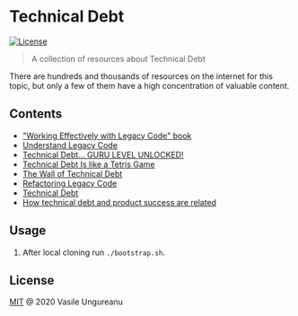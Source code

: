 # Technical Debt

<a href="https://github.com/VasileUngureanu/ways-of-working/blob/master/LICENSE"><img src="https://img.shields.io/badge/license-MIT-green.svg" alt="License"></a>

> A collection of resources about Technical Debt

There are hundreds and thousands of resources on the internet for this topic, but only a few of them have a high concentration of valuable content.

## Contents

* ["Working Effectively with Legacy Code" book](https://www.goodreads.com/book/show/44919.Working_Effectively_with_Legacy_Code?ac=1&from_search=true&qid=eMoqIXyKNQ&rank=2)
* [Understand Legacy Code](https://understandlegacycode.com/)
* [Technical Debt... GURU LEVEL UNLOCKED!](https://fernandocejas.com/2019/06/13/technical-debt-guru-level-unlocked/)
* [Technical Debt Is like a Tetris Game](https://www.fluentcpp.com/2020/01/17/technical-debt-is-like-a-tetris-game/)
* [The Wall of Technical Debt](https://verraes.net/2020/01/wall-of-technical-debt/)
* [Refactoring Legacy Code](https://www.youtube.com/watch?v=1ap11RbVGik&list=PLqew6vQ7CzHI4gR0u3t7-F_suq8W044us)
* [Technical Debt](https://martinfowler.com/bliki/TechnicalDebt.html)
* [How technical debt and product success are related](https://medium.com/unboxing-product-management/how-technical-debt-and-product-success-are-related-3e93bb4f6db0)

## Usage

1. After local cloning run `./bootstrap.sh`.

License
-------

[MIT](LICENSE) @ 2020 Vasile Ungureanu
